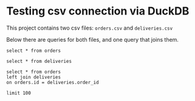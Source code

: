 # Testing csv connection via DuckDB

This project contains two csv files: `orders.csv` and `deliveries.csv`

Below there are queries for both files, and one query that joins them.


```all_orders
select * from orders
```

```all_deliveries
select * from deliveries
```

```join
select * from orders 
left join deliveries 
on orders.id = deliveries.order_id

limit 100
```
